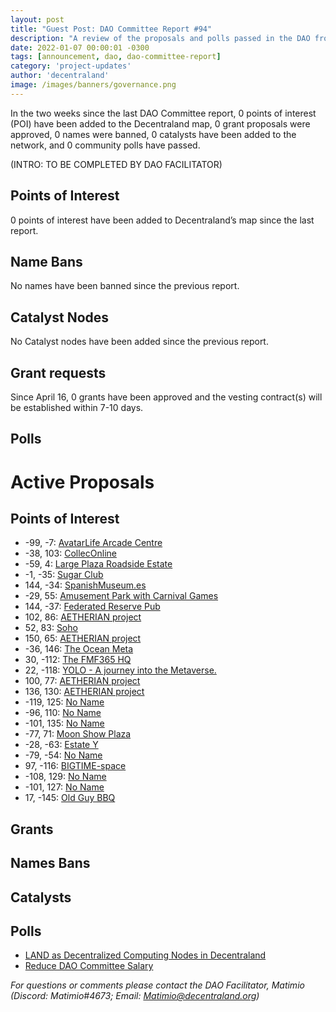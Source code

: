 ```yaml
---
layout: post
title: "Guest Post: DAO Committee Report #94"
description: "A review of the proposals and polls passed in the DAO from April 16 through April 30".
date: 2022-01-07 00:00:01 -0300
tags: [announcement, dao, dao-committee-report]
category: 'project-updates'
author: 'decentraland'
image: /images/banners/governance.png
---
```


In the two weeks since the last DAO Committee report, 0 points of interest (POI) have been added to the Decentraland map, 0 grant proposals were approved, 0 names were banned, 0 catalysts have been added to the network, and 0 community polls have passed.

(INTRO: TO BE COMPLETED BY DAO FACILITATOR)

## Points of Interest
0 points of interest have been added to Decentraland’s map since the last report.


## Name Bans

No names have been banned since the previous report.

## Catalyst Nodes
No Catalyst nodes have been added since the previous report.


## Grant requests
Since April 16, 0 grants have been approved and the vesting contract(s) will be established within 7-10 days.


## Polls


# Active Proposals

## Points of Interest

* -99, -7: [AvatarLife Arcade Centre](https://governance.decentraland.org/proposal/?id=1f27f4dc-65a7-4311-a6a8-a5126faa1cb1)
* -38, 103: [CollecOnline](https://governance.decentraland.org/proposal/?id=9b03cbe5-5edb-41e6-9496-5da103a2fc35)
* -59, 4: [Large Plaza Roadside Estate](https://governance.decentraland.org/proposal/?id=920d53e9-dd2e-4dae-b4b1-495abcaf7d65)
* -1, -35: [Sugar Club](https://governance.decentraland.org/proposal/?id=d29aafef-9f18-42f4-b1d6-a294ca3bfbbd)
* 144, -34: [SpanishMuseum.es](https://governance.decentraland.org/proposal/?id=213ada99-9924-4c61-a802-483d7bb950a2)
* -29, 55: [Amusement Park with Carnival Games](https://governance.decentraland.org/proposal/?id=4e1fd6f9-2a0b-4767-bb69-d3fefa7bf2e6)
* 144, -37: [Federated Reserve Pub](https://governance.decentraland.org/proposal/?id=abba6666-0e14-4e0d-b072-d068ed407642)
* 102, 86: [AETHERIAN project](https://governance.decentraland.org/proposal/?id=0b5076cc-6262-4169-997b-c74990b240d3)
* 52, 83: [Soho](https://governance.decentraland.org/proposal/?id=8f65fe10-2c07-4b82-a6c8-26666c6310ee)
* 150, 65: [AETHERIAN project](https://governance.decentraland.org/proposal/?id=ee38f28c-582d-4798-af3f-820b2d15e572)
* -36, 146: [The Ocean Meta](https://governance.decentraland.org/proposal/?id=39cceb15-1fba-4f08-bb48-503293eea596)
* 30, -112: [The FMF365 HQ](https://governance.decentraland.org/proposal/?id=1b0277e9-aa10-4f3b-9042-32c72354936e)
* 22, -118: [YOLO - A journey into the Metaverse. ](https://governance.decentraland.org/proposal/?id=c51f1182-bc37-48a4-83bd-ed3e59492531)
* 100, 77: [AETHERIAN project](https://governance.decentraland.org/proposal/?id=49a16c8b-892f-4a7d-a7e0-997a364b03cf)
* 136, 130: [AETHERIAN project](https://governance.decentraland.org/proposal/?id=97728c39-d093-40ea-9d4a-2c517f43be63)
* -119, 125: [No Name](https://governance.decentraland.org/proposal/?id=934a4d6d-c19c-4e53-a7cd-2e4dbe3c301a)
* -96, 110: [No Name](https://governance.decentraland.org/proposal/?id=b2dab394-0975-4796-beed-44d87aac8e07)
* -101, 135: [No Name](https://governance.decentraland.org/proposal/?id=76946bbd-1e5a-4547-ba25-556e5dd21a5d)
* -77, 71: [Moon Show Plaza](https://governance.decentraland.org/proposal/?id=7a85846c-00b8-4c33-b329-ac7adc093918)
* -28, -63: [Estate Y](https://governance.decentraland.org/proposal/?id=b4bb03ab-cb13-4bdf-9b12-488252bd14be)
* -79, -54: [No Name](https://governance.decentraland.org/proposal/?id=740e7145-a915-4a6e-b410-783f0331b973)
* 97, -116: [BIGTIME-space](https://governance.decentraland.org/proposal/?id=8a209337-7546-4f54-a80a-af4eb25c6066)
* -108, 129: [No Name](https://governance.decentraland.org/proposal/?id=2ce0b06e-0816-4f83-a13e-53c289864be9)
* -101, 127: [No Name](https://governance.decentraland.org/proposal/?id=ce971f66-f797-4920-bd9e-f0559c6465b8)
* 17, -145: [Old Guy BBQ](https://governance.decentraland.org/proposal/?id=d8926014-7fa2-49d5-acbe-0b572a8b2718)

## Grants


## Names Bans


## Catalysts


## Polls

* [LAND as Decentralized Computing Nodes in Decentraland](https://governance.decentraland.org/proposal/?id=94bcc64b-e948-44d7-8ae7-8e49dd9cbcb7)
* [Reduce DAO Committee Salary](https://governance.decentraland.org/proposal/?id=e2df8161-fb89-4c8e-86c0-b6e4205292ed)

*For questions or comments please contact the DAO Facilitator, Matimio (Discord: Matimio#4673; Email: [Matimio@decentraland.org](mailto:Matimio@decentraland.org))*